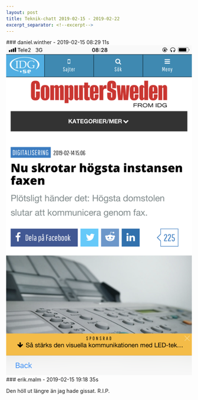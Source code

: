 ```yaml
---
layout: post
title: Teknik-chatt 2019-02-15 - 2019-02-22
excerpt_separator: <!--excerpt-->
---
```

<section class="message" markdown="1">
### daniel.winther - 2019-02-15 08:29 11s


<div class="imageblock">
<a href="/assets/blogAssets/FG7SKTZL2-Image_from_iOS.png">
<img alt="Image from iOS.png" src="/assets/blogAssets/thumbnail-FG7SKTZL2-Image_from_iOS.png"/>
</a></div>

     
</section>
<section class="message" markdown="1">
### erik.malm - 2019-02-15 19:18 35s

Den höll ut längre än jag hade gissat. R.I.P.

<!--excerpt-->
</section>